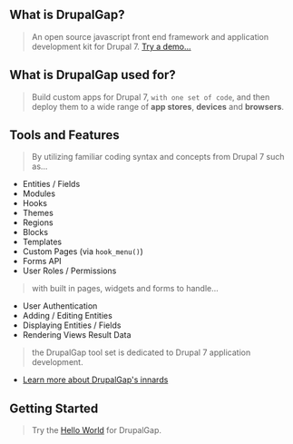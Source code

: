 ## What is DrupalGap?

> An open source javascript front end framework and application development kit for Drupal 7. [Try a demo...](http://demo.drupalgap.org) 

## What is DrupalGap used for?

> Build custom apps for Drupal 7, `with one set of code`, and then deploy them to a wide range of **app stores**, **devices** and **browsers**.

## Tools and Features

> By utilizing familiar coding syntax and concepts from Drupal 7 such as...

- Entities / Fields
- Modules
- Hooks
- Themes
- Regions
- Blocks
- Templates
- Custom Pages (via `hook_menu()`)
- Forms API
- User Roles / Permissions

> with built in pages, widgets and forms to handle...

- User Authentication
- Adding / Editing Entities
- Displaying Entities / Fields
- Rendering Views Result Data

> the DrupalGap tool set is dedicated to Drupal 7 application development.

- [Learn more about DrupalGap's innards](http://docs.drupalgap.org/7/Introduction/How_DrupalGap_Works)

## Getting Started

> Try the [Hello World](http://docs.drupalgap.org/7/Hello_World) for DrupalGap.

